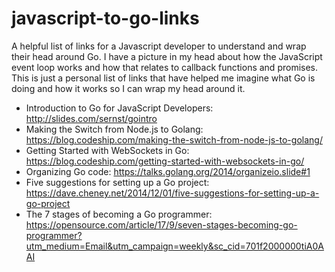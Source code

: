 # javascript-to-go-links

A helpful list of links for a Javascript developer to understand and wrap their head around Go. I have a picture in my head about how the JavaScript event loop works and how that relates to callback functions and promises. This is just a personal list of links that have helped me imagine what Go is doing and how it works so I can wrap my head around it.

* Introduction to Go for JavaScript Developers: http://slides.com/sernst/gointro
* Making the Switch from Node.js to Golang: https://blog.codeship.com/making-the-switch-from-node-js-to-golang/
* Getting Started with WebSockets in Go: https://blog.codeship.com/getting-started-with-websockets-in-go/
* Organizing Go code: https://talks.golang.org/2014/organizeio.slide#1
* Five suggestions for setting up a Go project: https://dave.cheney.net/2014/12/01/five-suggestions-for-setting-up-a-go-project
* The 7 stages of becoming a Go programmer: https://opensource.com/article/17/9/seven-stages-becoming-go-programmer?utm_medium=Email&utm_campaign=weekly&sc_cid=701f2000000tiA0AAI
